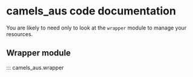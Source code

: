 # camels_aus code documentation

You are likely to need only to look at the `wrapper` module to manage your resources.

## Wrapper module

::: camels_aus.wrapper

